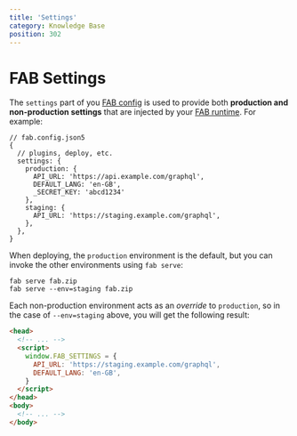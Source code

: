 ```yaml
---
title: 'Settings'
category: Knowledge Base
position: 302
---
```


# FAB Settings

The `settings` part of you [FAB config](/kb/configuration) is used to provide both **production and non-production settings** that are injected by your [FAB runtime](/kb/runtime). For example:

```json5
// fab.config.json5
{
  // plugins, deploy, etc.
  settings: {
    production: {
      API_URL: 'https://api.example.com/graphql',
      DEFAULT_LANG: 'en-GB',
      _SECRET_KEY: 'abcd1234'
    },
    staging: {
      API_URL: 'https://staging.example.com/graphql',
    },
  },
}
```

When deploying, the `production` environment is the default, but you can invoke the other environments using `fab serve`:

```
fab serve fab.zip
fab serve --env=staging fab.zip
```

Each non-production environment acts as an _override_ to `production`, so in the case of `--env=staging` above, you will get the following result:

```html
<head>
  <!-- ... -->
  <script>
    window.FAB_SETTINGS = {
      API_URL: 'https://staging.example.com/graphql',
      DEFAULT_LANG: 'en-GB',
    }
  </script>
</head>
<body>
  <!-- ... -->
</body>
```
